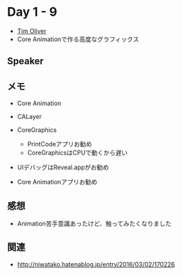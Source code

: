 # Day 1 - 9

* [Tim Oliver](https://twitter.com/TimOliverAU)
* Core Animationで作る高度なグラフィックス

## Speaker

## メモ

* Core Animation
* CALayer

* CoreGraphics
    * PrintCodeアプリお勧め
    * CoreGraphicsはCPUで動くから遅い

* UIデバッグはReveal.appがお勧め
* Core Animationアプリお勧め

## 感想

* Animation苦手意識あったけど、触ってみたくなりました

## 関連

* http://niwatako.hatenablog.jp/entry/2016/03/02/170226
